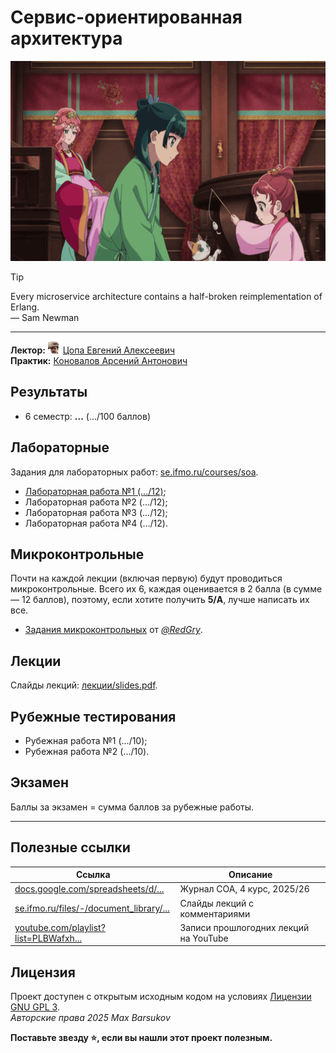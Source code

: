 # Сервис-ориентированная архитектура

<img alt="kusuriya-no-hitorigoto-gyokuyou" src="https://github.com/maxbarsukov/itmo/blob/master/.docs/kusuriya-no-hitorigoto-gyokuyou.gif" height="320">

> [!TIP]
> Every microservice architecture contains a half-broken reimplementation of Erlang. \
> — Sam Newman

---

**Лектор:** <a href="https://github.com/maxbarsukov/itmo/blob/master/.docs/tap-tap/README.md"><img alt="tsopa" src="https://github.com/maxbarsukov/itmo/blob/master/.docs/tap-tap/tsopa.gif" height="20"></a> [Цопа Евгений Алексеевич](https://my.itmo.ru/persons/126287) \
**Практик:** [Коновалов Арсений Антонович](https://my.itmo.ru/persons/335094)

## Результаты

- 6 семестр: **...** (.../100 баллов)

## Лабораторные

Задания для лабораторных работ: [se.ifmo.ru/courses/soa](https://se.ifmo.ru/courses/soa#labs).

- [Лабораторная работа №1 (.../12)](./лабораторные/lab1/);
- Лабораторная работа №2 (.../12);
- Лабораторная работа №3 (.../12);
- Лабораторная работа №4 (.../12).

## Микроконтрольные

Почти на каждой лекции (включая первую) будут проводиться микроконтрольные. Всего их 6, каждая оценивается в 2 балла (в сумме — 12 баллов), поэтому, если хотите получить **5/A**, лучше написать их все.

- [Задания микроконтрольных](https://github.com/RedGry/ITMO/tree/master/SOA#%D0%BC%D0%B8%D0%BA%D1%80%D0%BE%D0%BA%D0%BE%D0%BD%D1%82%D1%80%D0%BE%D0%BB%D1%8C%D0%BD%D1%8B%D0%B5) от [*@RedGry*](https://github.com/RedGry).

## Лекции

Слайды лекций: [лекции/slides.pdf](./лекции/slides.pdf).

## Рубежные тестирования

- Рубежная работа №1 (.../10);
- Рубежная работа №2 (.../10).

## Экзамен

Баллы за экзамен = сумма баллов за рубежные работы.

---

## Полезные ссылки

| Ссылка | Описание |
| --- | --- |
| [docs.google.com/spreadsheets/d/...](https://docs.google.com/spreadsheets/d/1k-eYpdVZCiiiSs7Emb4gWogg7HjU2x8dt5puUEg_pFY/edit?gid=1207950009#gid=1207950009) | Журнал СОА, 4 курс, 2025/26 |
| [se.ifmo.ru/files/-/document_library/...](https://se.ifmo.ru/files/-/document_library/5e8j9w0OFoeD/view_file/1497346?_com_liferay_document_library_web_portlet_DLPortlet_INSTANCE_5e8j9w0OFoeD_redirect=https%3A%2F%2Fse.ifmo.ru%2Ffiles%2F-%2Fdocument_library%2F5e8j9w0OFoeD%2Fview%2F1487109%3F_com_liferay_document_library_web_portlet_DLPortlet_INSTANCE_5e8j9w0OFoeD_redirect%3Dhttps%253A%252F%252Fse.ifmo.ru%252Ffiles%253Fp_p_id%253Dcom_liferay_document_library_web_portlet_DLPortlet_INSTANCE_5e8j9w0OFoeD%2526p_p_lifecycle%253D0%2526p_p_state%253Dnormal%2526p_p_mode%253Dview) | Слайды лекций с комментариями |
| [youtube.com/playlist?list=PLBWafxh...](https://www.youtube.com/playlist?list=PLBWafxh1dFuyvDKTCOn6Tt5VDRZby1iE1) | Записи прошлогодних лекций на YouTube |

## Лицензия <a name="license"></a>

Проект доступен с открытым исходным кодом на условиях [Лицензии GNU GPL 3](https://opensource.org/license/gpl-3-0/). \
*Авторские права 2025 Max Barsukov*

**Поставьте звезду :star:, если вы нашли этот проект полезным.**
